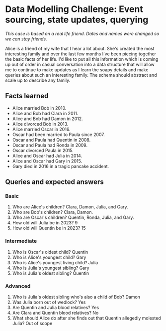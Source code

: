 # Data Modelling Challenge: Event sourcing, state updates, querying

_This case is based on a real life friend. Dates and names were changed so we can stay friends._

Alice is a friend of my wife that I hear a lot about. She's created the most interesting family
and over the last few months I've been piecing together the basic facts of her life.
I'd like to put all this information which is coming up out of order in casual conversation
into a data structure that will allow me to continue to make updates as I learn the soapy details
and make queries about such an interesting family. The schema should abstract and scale up to describe any family.

## Facts learned

- Alice married Bob in 2010.
- Alice and Bob had Clara in 2011.
- Alice and Bob had Damon in 2012.
- Alice divorced Bob in 2013.
- Alice married Oscar in 2016.
- Oscar had been married to Paula since 2007.
- Oscar and Paula had Quentin in 2008.
- Oscar and Paula had Ronda in 2009.
- Oscar divorced Paula in 2015.
- Alice and Oscar had Julia in 2014.
- Alice and Oscar had Gary in 2015.
- Gary died in 2016 in a tragic pancake accident.

## Queries and expected answers

### Basic

1. Who are Alice's children? Clara, Damon, Julia, and Gary.
1. Who are Bob's children? Clara, Damon.
1. Who are Oscar's children? Quentin, Ronda, Julia, and Gary.
1. How old will Julia be in 2023? 9
1. How old will Quentin be in 2023? 15

### Intermediate

1. Who is Oscar's oldest child? Quentin
1. Who is Alice's youngest child? Gary
1. Who is Alice's youngest living child? Julia
1. Who is Julia's youngest sibling? Gary
1. Who is Julia's oldest sibling? Quentin

### Advanced

1. Who is Julia's oldest sibling who's also a child of Bob? Damon
1. Was Julia born out of wedlock? Yes
1. Are Quentin and Julia blood relatives? Yes
1. Are Clara and Quentin blood relatives? No
1. What should Alice do after she finds out that Quentin allegedly molested Julia? Out of scope
